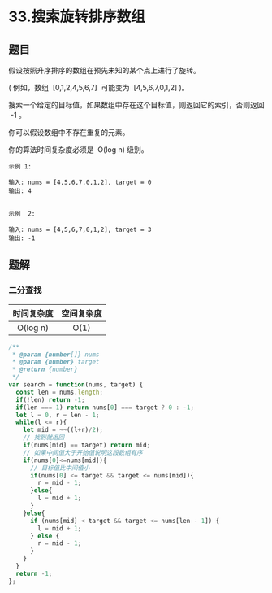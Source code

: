 # 33.搜索旋转排序数组

## 题目

假设按照升序排序的数组在预先未知的某个点上进行了旋转。

( 例如，数组  [0,1,2,4,5,6,7]  可能变为  [4,5,6,7,0,1,2] )。

搜索一个给定的目标值，如果数组中存在这个目标值，则返回它的索引，否则返回  -1 。

你可以假设数组中不存在重复的元素。

你的算法时间复杂度必须是  O(log n) 级别。

```
示例 1:

输入: nums = [4,5,6,7,0,1,2], target = 0
输出: 4


示例  2:

输入: nums = [4,5,6,7,0,1,2], target = 3
输出: -1
```

## 题解

### 二分查找

| 时间复杂度 | 空间复杂度 |
| :--------: | :--------: |
|  O(log n)  |    O(1)    |

```JavaScript
/**
 * @param {number[]} nums
 * @param {number} target
 * @return {number}
 */
var search = function(nums, target) {
  const len = nums.length;
  if(!len) return -1;
  if(len === 1) return nums[0] === target ? 0 : -1;
  let l = 0, r = len - 1;
  while(l <= r){
    let mid = ~~((l+r)/2);
    // 找到就返回
    if(nums[mid] == target) return mid;
    // 如果中间值大于开始值说明这段数组有序
    if(nums[0]<=nums[mid]){
      // 目标值比中间值小
      if(nums[0] <= target && target <= nums[mid]){
        r = mid - 1;
      }else{
        l = mid + 1;
      }
    }else{
      if (nums[mid] < target && target <= nums[len - 1]) {
        l = mid + 1;
      } else {
        r = mid - 1;
      }
    }
  }
  return -1;
};




```
